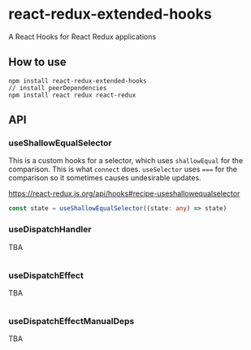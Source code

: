 # react-redux-extended-hooks
A React Hooks for React Redux applications

## How to use

```
npm install react-redux-extended-hooks
// install peerDependencies
npm install react redux react-redux
```

## API

### useShallowEqualSelector

This is a custom hooks for a selector, which uses `shallowEqual` for the comparison.
This is what `connect` does.
`useSelector` uses `===` for the comparison so it sometimes causes undesirable updates.

https://react-redux.js.org/api/hooks#recipe-useshallowequalselector

```ts
const state = useShallowEqualSelector((state: any) => state)
```

### useDispatchHandler

TBA

```ts
```

### useDispatchEffect

TBA

```ts
```

### useDispatchEffectManualDeps

TBA

```ts
```
